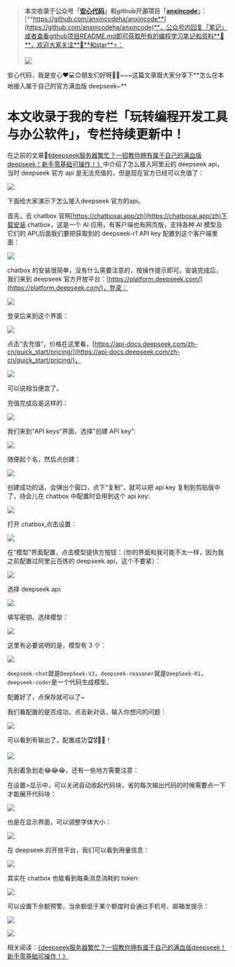 > **本文收录于公众号「**[**安心代码**](https://www.yuque.com/anxincode/dhdqgs/kbur0qozkulu6413?singleDoc#%20%E3%80%8A%E5%85%AC%E4%BC%97%E5%8F%B7%E5%9C%B0%E5%9D%80%E3%80%8B)**」和github开源项目「**[**anxincode**](https://github.com/anxincodeha/anxincode)**」：**[**https://github.com/anxincodeha/anxincode**](https://github.com/anxincodeha/anxincode)**，公众号内回复「笔记」或者查看github项目README.md即可获取所有的编程学习笔记和资料**📝**，欢迎大家关注**👀**和star**⭐：
>
> ![](https://cdn.nlark.com/yuque/0/2025/png/50835397/1736769473517-5b95c2cc-f21e-4758-bf90-4bc62b2e5998.png?x-oss-process=image%2Fformat%2Cwebp)
>

安心代码，我是安心❤️💻😊朋友们好呀👋✨~~~这篇文章跟大家分享下**怎么在本地接入属于自己的官方满血版 deepseek~**

# **本文收录于我的专栏「玩转编程开发工具与办公软件」，专栏持续更新中！**
在之前的文章📝[《deepseek服务器繁忙？一招教你拥有属于自己的满血版deepseek！新手零基础可操作！》](https://github.com/anxincodeha/anxincode/tree/main/%E7%8E%A9%E8%BD%AC%E7%BC%96%E7%A8%8B%E5%BC%80%E5%8F%91%E5%B7%A5%E5%85%B7%E4%B8%8E%E5%8A%9E%E5%85%AC%E8%BD%AF%E4%BB%B6)中介绍了怎么接入阿里云的 deepseek api，当时 deepseek 官方 api 是无法充值的，但是现在官方已经可以充值了：

![](https://cdn.nlark.com/yuque/0/2025/png/50835397/1740648463964-adcfb048-f63c-4a01-8d17-0f53bcbe28f5.png)

下面给大家演示下怎么接入deepseek 官方的api。

首先，去 chatbox 官网[https://chatboxai.app/zh](https://chatboxai.app/zh)下载安装 chatbox，这是一个 AI 应用，有客户端也有网页版，支持各种 AI 模型及它们的 API,后面我们要把获取到的 deepseek-r1 API key 配置到这个客户端里面：

![](https://cdn.nlark.com/yuque/0/2025/png/50835397/1740147097671-2a438ef0-a89a-4597-a2d1-772ed08bd379.png?x-oss-process=image%2Fformat%2Cwebp)

chatbox 的安装很简单，没有什么需要注意的，按操作提示即可。安装完成后，我们来到 deepseek 官方开放平台：[https://platform.deepseek.com/](https://platform.deepseek.com/)，登录：

![](https://cdn.nlark.com/yuque/0/2025/png/50835397/1740649012233-96f14583-d34c-4488-9ea8-20fea87cbaaa.png)

登录后来到这个界面：

![](https://cdn.nlark.com/yuque/0/2025/png/50835397/1740649069160-559f51a9-85d7-4d9b-8690-e5e137316e88.png)

点击“去充值”，价格在这里看，[https://api-docs.deepseek.com/zh-cn/quick_start/pricing/](https://api-docs.deepseek.com/zh-cn/quick_start/pricing/)，

![](https://cdn.nlark.com/yuque/0/2025/png/50835397/1740649160467-4fe1781b-d61b-4ba0-892a-44ff5006d8b0.png)

可以说相当便宜了。

充值完成后是这样的：

![](https://cdn.nlark.com/yuque/0/2025/png/50835397/1740649282933-6de748cb-998b-4cce-8811-5574f2251a88.png)

我们来到“API keys”界面，选择"创建 API key":

![](https://cdn.nlark.com/yuque/0/2025/png/50835397/1740649351602-5f250adc-e44b-46ef-8cc3-d7939d5339be.png)

随便起个名，然后点创建：

![](https://cdn.nlark.com/yuque/0/2025/png/50835397/1740649800689-d092724f-573f-4f30-81dd-960478dc4183.png)

创建成功的话，会弹出个窗口，点下“复制”，就可以把 api key 复制到剪贴版中了，待会儿在 chatbox 中配置时会用到这个 api key:

![](https://cdn.nlark.com/yuque/0/2025/png/50835397/1740649940751-e2b04002-51d1-4886-926d-e10d1f7b6887.png)

打开 chatbox,点击设置：

![](https://cdn.nlark.com/yuque/0/2025/png/50835397/1740651056792-edd0d10e-5afc-49df-91c8-8617db5f9671.png)

在“模型”界面配置，点击模型提供方按钮：（你的界面和我可能不太一样，因为我之前配置过阿里云百炼的 deepseek api，这个不要紧）：

![](https://cdn.nlark.com/yuque/0/2025/png/50835397/1740651437265-085d9d1e-67c7-43b8-803c-882fba1406f2.png)

选择 deepseek api:

![](https://cdn.nlark.com/yuque/0/2025/png/50835397/1740651543134-6af82109-6084-4005-81ac-1fa1458dc92d.png)

填写密钥，选择模型：

![](https://cdn.nlark.com/yuque/0/2025/png/50835397/1740651698106-f39a3258-3a0c-4ba7-9d36-81ba8822d199.png)

这里有必要说明的是，模型有 3 个：

![](https://cdn.nlark.com/yuque/0/2025/png/50835397/1740651723325-d09173f0-a58a-42e9-8c2a-2b7a9ac82de2.png)

`deepseek-chat`就是`DeepSeek-V3`，`deepseek-reasoner`就是`DeepSeek-R1`，`deepseek-coder`是一个代码生成模型。

配置好了，点保存就可以了~

我们看配置的是否成功，点击新对话，输入你想问的问题：

![](https://cdn.nlark.com/yuque/0/2025/png/50835397/1740652126914-0c7a9156-71ba-453a-aa15-e4860ffcf3e8.png)

可以看到有输出了，配置成功🏆🎖️👏🙌！

![](https://cdn.nlark.com/yuque/0/2025/png/50835397/1740652295287-834b0154-5b65-431a-90bc-4e4b5db6951b.png)

先别着急划走😂😂😂，还有一些地方需要注意：

在设置>显示中，可以关闭自动收起代码块，省的每次输出代码的时候需要点一下才能展开代码块：

![](https://cdn.nlark.com/yuque/0/2025/png/50835397/1740652515911-83d24692-9b3c-4b74-ae3c-0cab26c7011f.png)

也是在显示界面，可以调整字体大小：

![](https://cdn.nlark.com/yuque/0/2025/png/50835397/1740661958922-0a68bd85-2395-44c1-89fb-d423e556a6b4.png)

在 deepseek 的开放平台，我们可以看到用量信息：

![](https://cdn.nlark.com/yuque/0/2025/png/50835397/1740662102992-14ba9b6b-c012-4aed-ba35-35745b8c68b9.png)

其实在 chatbox 也能看到每条消息消耗的 token:

![](https://cdn.nlark.com/yuque/0/2025/png/50835397/1740662397889-b2c790d8-0632-483f-8200-c23bd0cd34a3.png)

可以设置下余额预警，当余额低于某个额度时会通过手机号、邮箱发提示：

![](https://cdn.nlark.com/yuque/0/2025/png/50835397/1740662216242-077a832c-21fe-414e-815b-94f78166c126.png)

![](https://cdn.nlark.com/yuque/0/2025/png/50835397/1740662430070-71dad3f1-b206-484a-bbd3-26e3d3c0323a.png)

相关阅读：[《deepseek服务器繁忙？一招教你拥有属于自己的满血版deepseek！新手零基础可操作！》](https://github.com/anxincodeha/anxincode/tree/main/%E7%8E%A9%E8%BD%AC%E7%BC%96%E7%A8%8B%E5%BC%80%E5%8F%91%E5%B7%A5%E5%85%B7%E4%B8%8E%E5%8A%9E%E5%85%AC%E8%BD%AF%E4%BB%B6)

